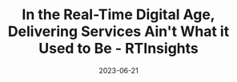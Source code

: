 ---
category:
- .nan
date: 2023-06-21
keyword_suggestion: ubuntu install docker
post_inspiration: https://www.rtinsights.com/in-the-real-time-digital-age-delivering-services-aint-what-it-used-to-be/
silot_terms: digital automation
title: In the Real-Time <b>Digital</b> Age, Delivering Services Ain't What it Used
  to Be - RTInsights
---